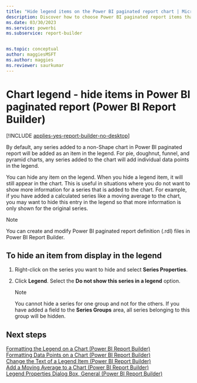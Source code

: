 ```yaml
---
title: "Hide legend items on the Power BI paginated report chart | Microsoft Docs"
description: Discover how to choose Power BI paginated report items that appear on the legend to display the essential data in Power BI Report Builder.
ms.date: 03/30/2023
ms.service: powerbi
ms.subservice: report-builder


ms.topic: conceptual
author: maggiesMSFT
ms.author: maggies
ms.reviewer: saurkumar
---
```

# Chart legend - hide items in Power BI paginated report (Power BI Report Builder)

[!INCLUDE [applies-yes-report-builder-no-desktop](../../../includes/applies-yes-report-builder-no-desktop.md)]

By default, any series added to a non-Shape chart in Power BI paginated report will be added as an item in the legend. For pie, doughnut, funnel, and pyramid charts, any series added to the chart will add individual data points in the legend.  
  
 You can hide any item on the legend. When you hide a legend item, it will still appear in the chart. This is useful in situations where you do not want to show more information for a series that is added to the chart. For example, if you have added a calculated series like a moving average to the chart, you may want to hide this entry in the legend so that more information is only shown for the original series.  
  
> [!NOTE]  
>  You can create and modify Power BI paginated report definition (.rdl) files in Power BI Report Builder.  
  
## To hide an item from display in the legend  
  
1.  Right-click on the series you want to hide and select **Series Properties**.  
  
2.  Click **Legend**. Select the **Do not show this series in a legend** option.  
  
    > [!NOTE]  
    >  You cannot hide a series for one group and not for the others. If you have added a field to the **Series Groups** area, all series belonging to this group will be hidden.  
  
## Next steps  
 [Formatting the Legend on a Chart &#40;Power BI Report Builder&#41;](chart-legend-formatting-report-builder.md)   
 [Formatting Data Points on a Chart &#40;Power BI Report Builder&#41;](/sql/reporting-services/report-design/formatting-data-points-on-a-chart-report-builder-and-ssrs)   
 [Change the Text of a Legend Item &#40;Power BI Report Builder&#41;](chart-legend-change-item-text-report-builder.md)   
 [Add a Moving Average to a Chart &#40;Power BI Report Builder&#41;](add-moving-average-to-chart-report-builder.md)   
 [Legend Properties Dialog Box, General &#40;Power BI Report Builder&#41;](chart-legend-formatting-report-builder.md)  
  
